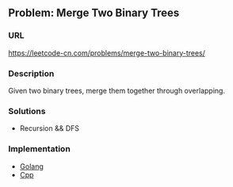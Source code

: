 ## Problem: Merge Two Binary Trees

### URL

https://leetcode-cn.com/problems/merge-two-binary-trees/

### Description

Given two binary trees, merge them together through overlapping.

### Solutions

- Recursion && DFS

### Implementation

- [Golang](./solution.go)
- [Cpp](./solution.cpp)
